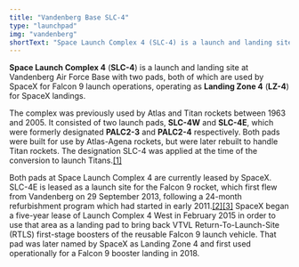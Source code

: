 ```yaml
---
title: "Vandenberg Base SLC-4"
type: "launchpad"
img: "vandenberg"
shortText: "Space Launch Complex 4 (SLC-4) is a launch and landing site at Vandenberg Air Force Base with two pads, both of which are used by SpaceX for Falcon 9 launch operations; operating as Landing Zone 4 (LZ-4) for SpaceX landings."
---
```


**Space Launch Complex 4** (**SLC-4**) is a launch and landing site at Vandenberg Air Force Base with two pads, both of which are used by SpaceX for Falcon 9 launch operations, operating as **Landing Zone 4** (**LZ-4**) for SpaceX landings.

The complex was previously used by Atlas and Titan rockets between 1963 and 2005. It consisted of two launch pads, **SLC-4W** and **SLC-4E**, which were formerly designated **PALC2-3** and **PALC2-4** respectively. Both pads were built for use by Atlas-Agena rockets, but were later rebuilt to handle Titan rockets. The designation SLC-4 was applied at the time of the conversion to launch Titans.[[1]](https://en.wikipedia.org/wiki/Vandenberg_AFB_Space_Launch_Complex_4#cite_note-1)

Both pads at Space Launch Complex 4 are currently leased by SpaceX. SLC-4E is leased as a launch site for the Falcon 9 rocket, which first flew from Vandenberg on 29 September 2013, following a 24-month refurbishment program which had started in early 2011.[[2]](https://en.wikipedia.org/wiki/Vandenberg_AFB_Space_Launch_Complex_4#cite_note-ScullyJ-2)[[3]](https://en.wikipedia.org/wiki/Vandenberg_AFB_Space_Launch_Complex_4#cite_note-SpaceX-Updates-3) SpaceX began a five-year lease of Launch Complex 4 West in February 2015 in order to use that area as a landing pad to bring back VTVL Return-To-Launch-Site (RTLS) first-stage boosters of the reusable Falcon 9 launch vehicle. That pad was later named by SpaceX as Landing Zone 4 and first used operationally for a Falcon 9 booster landing in 2018.
